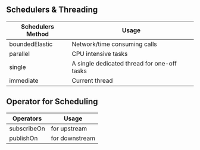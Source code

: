 ## Schedulers & Threading

| Schedulers Method| Usage| 
|--|--|
| boundedElastic| Network/time consuming calls|
parallel| CPU intensive tasks|
single| A single dedicated thread for one-off tasks
immediate| Current thread


## Operator for Scheduling

| Operators | Usage| 
|--|--|
| subscribeOn| for upstream|
publishOn | for downstream|